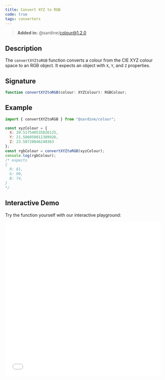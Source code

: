 ```yaml
---
title: Convert XYZ to RGB
code: true
tags: converters
---
```


> **Added in:** @sardine/colour@1.2.0

## Description

The `convertXYZtoRGB` function converts a colour from the CIE XYZ colour space to an RGB object. It expects an object with `X`, `Y`, and `Z` properties.

## Signature

```typescript
function convertXYZtoRGB(colour: XYZColour): RGBColour;
```

## Example

```javascript
import { convertXYZtoRGB } from "@sardine/colour";

const xyzColour = {
  X: 20.517540535826125,
  Y: 21.586050011389926,
  Z: 23.50720846240363
};
const rgbColour = convertXYZtoRGB(xyzColour);
console.log(rgbColour);
/* expects
{
  R: 81,
  G: 90,
  B: 74,
}
*/
```

## Interactive Demo

Try the function yourself with our interactive playground:

<iframe src="/playground/convertXYZtoRGB.html" title="convertXYZtoRGB" width="100%" height="500px" style="border:0; overflow:hidden;" sandbox="allow-scripts allow-same-origin"></iframe>
